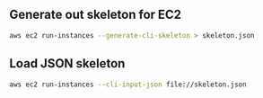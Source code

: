 ## Generate out skeleton for EC2

```sh
aws ec2 run-instances --generate-cli-skeleton > skeleton.json
```

## Load JSON skeleton

```sh
aws ec2 run-instances --cli-input-json file://skeleton.json
```
